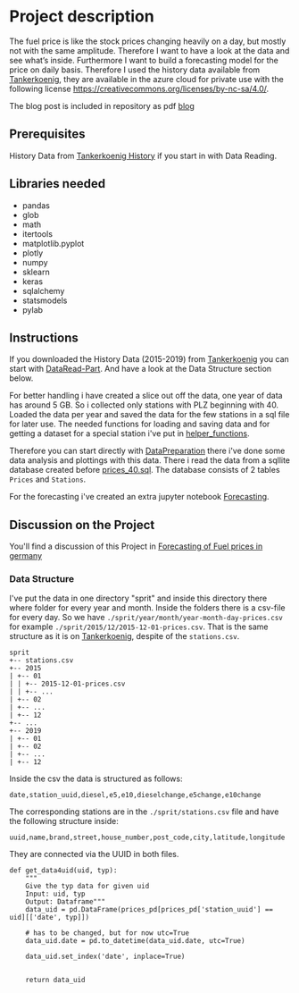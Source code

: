 # Project description
The fuel price is like the stock prices changing heavily on a day, but mostly not with the same amplitude. Therefore I want to have a look at the data and see what’s inside. Furthermore I want to build a forecasting model for the price on daily basis.
Therefore I used the history data available from [Tankerkoenig](https://dev.azure.com/tankerkoenig/_git/tankerkoenig-data), they are available in the azure cloud for private use with the following license
<https://creativecommons.org/licenses/by-nc-sa/4.0/>. 

The blog post is included in repository as pdf [blog](./Forecasting%20of%20Fuel%20prices%20in%20germany.pdf)


## Prerequisites
History Data from [Tankerkoenig History](https://dev.azure.com/tankerkoenig/_git/tankerkoenig-data) if you start in with Data Reading.


## Libraries needed

- pandas
- glob
- math
- itertools
- matplotlib.pyplot
- plotly
- numpy
- sklearn
- keras
- sqlalchemy
- statsmodels
- pylab



## Instructions
If you downloaded the History Data (2015-2019) from [Tankerkoenig](https://dev.azure.com/tankerkoenig/_git/tankerkoenig-data) you can start with [DataRead-Part](./DataRead.ipynb). And have a look at the Data Structure section below.

For better handling i have created a slice out off the data, one year of data has around 5 GB. So i collected only stations with PLZ beginning with 40. Loaded the data per year and saved the data for the few stations in a sql file for later use. The needed functions for loading and saving data and for getting a dataset for a special station i've put in [helper_functions](./helper_functions.py).

Therefore you can start directly with [DataPreparation](./DataPrep.ipnyb) there i've done some data analysis and plottings with this data. There i read the data from a sqllite database created before [prices_40.sql](./Data/prices_40.sql). The database consists of 2 tables `Prices` and `Stations`.

For the forecasting i've created an extra jupyter notebook [Forecasting](./Forecasting.ipynb).



## Discussion on the Project
You'll find a discussion of this Project in [Forecasting of Fuel prices in germany](./Forecasting%20of%20Fuel%20prices%20in%20germany.pdf)


### Data Structure
I've put the data in one directory "sprit" and inside this directory there where folder for every year and month. Inside the folders there is a csv-file for every day. So we have
`./sprit/year/month/year-month-day-prices.csv` for example `./sprit/2015/12/2015-12-01-prices.csv`. That is the same structure as it is on [Tankerkoenig](https://dev.azure.com/tankerkoenig/_git/tankerkoenig-data), despite of the `stations.csv`.

```
sprit
+-- stations.csv
+-- 2015
| +-- 01
| | +-- 2015-12-01-prices.csv
| | +-- ...
| +-- 02
| +-- ...
| +-- 12
+-- ...
+-- 2019
| +-- 01
| +-- 02
| +-- ...
| +-- 12
```

Inside the csv the data is structured as follows:

`date,station_uuid,diesel,e5,e10,dieselchange,e5change,e10change`

The corresponding stations are in the `./sprit/stations.csv` file and have the following structure inside:

`uuid,name,brand,street,house_number,post_code,city,latitude,longitude`

They are connected via the UUID in both files.


```
def get_data4uid(uid, typ):
    """
    Give the typ data for given uid
    Input: uid, typ
    Output: Dataframe"""
    data_uid = pd.DataFrame(prices_pd[prices_pd['station_uuid'] == uid][['date', typ]])
    
    # has to be changed, but for now utc=True
    data_uid.date = pd.to_datetime(data_uid.date, utc=True)
    
    data_uid.set_index('date', inplace=True)
   
    
    return data_uid
```

